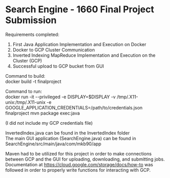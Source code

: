 # Search Engine - 1660 Final Project Submission

Requirements completed:
1. First Java Application Implementation and Execution on
Docker
2. Docker to GCP Cluster Communication
3. Inverted Indexing MapReduce Implementation and
Execution on the Cluster (GCP)
4. Successful upload to GCP bucket from GUI

Command to build:  
docker build -t finalproject  

Command to run:  
docker run -it --privileged -e DISPLAY=$DISPLAY -v /tmp/.X11-unix:/tmp/.X11-unix -e GOOGLE_APPLICATION_CREDENTIALS=/path/to/credentials.json finalproject mvn package exec:java  

(I did not include my GCP credentials file)

InvertedIndex.java can be found in the InvertedIndex folder  
The main GUI application (SearchEngine.java) can be found in SearchEngine/src/main/java/com/mkb90/app

Maven had to be utilized for this project in order to make connections between GCP and the GUI for uploading, downloading, and submitting jobs. Documentation at https://cloud.google.com/storage/docs/how-to was followed in order to properly write functions for interacting with GCP.

